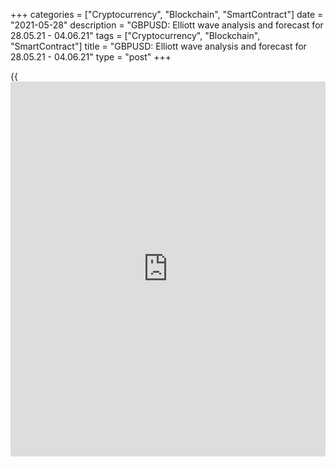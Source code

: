 +++
categories = ["Cryptocurrency", "Blockchain", "SmartContract"]
date = "2021-05-28"
description = "GBPUSD: Elliott wave analysis and forecast for 28.05.21 - 04.06.21"
tags = ["Cryptocurrency", "Blockchain", "SmartContract"]
title = "GBPUSD: Elliott wave analysis and forecast for 28.05.21 - 04.06.21"
type = "post"
+++

{{<iframe id="large-banner" src="https://www.bounty.group/#slide=20.0" width="100%" height="600" scrolling="no" style="border: 0px solid rgb(216, 221, 230); border-radius: 3px;">}}

2021-05-28

2021-05-28

GBPUSD: Elliott wave analysis and forecast for 28.05.21 – 04.06.21Alex
Geuta

 **Main scenario:** consider short positions from corrections below the
level of 1.4237 with a target of 1.3660 – 1.3572.

 **Alternative scenario:** breakout and consolidation above the level of
1.4237 will allow the pair to continue rising to the levels of 1.4450 –
1.4700.

 **Analysis:** Daily time frame: presumably, the first wave of larger
degree (1) finished developing, with wave 5 of (1) formed inside. A
descending correction started developing as wave (2) on the H4 time
frame, with waves A of (2) and B of (2) formed inside. Apparently, wave
С of (2) started developing on the H1 time frame. If this assumption is
correct, the pair will continue to drop to 1.3660 – 1.3572. The level of
1.4237 is critical in this scenario, as the breakout will enable the
pair to continue rising to the levels of 1.4450 – 1.4700.

* * *

* * *

## Price chart of GBPUSD in real time mode

The content of this article reflects the author’s opinion and does not
necessarily reflect the official position of LiteForex. The material
published on this page is provided for informational purposes only and
should not be considered as the provision of investment advice for the
purposes of Directive 2004/39/EC.

Rate this article:

{{value}}

( {{count}} {{title}} )